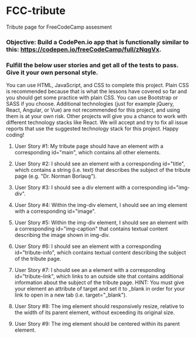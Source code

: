 # FCC-tribute
Tribute page for FreeCodeCamp assesment

### Objective: Build a CodePen.io app that is functionally similar to this: https://codepen.io/freeCodeCamp/full/zNqgVx.

### Fulfill the below user stories and get all of the tests to pass. Give it your own personal style.

You can use HTML, JavaScript, and CSS to complete this project. Plain CSS is recommended because that is what the lessons have covered so far and you should get some practice with plain CSS. You can use Bootstrap or SASS if you choose. Additional technologies (just for example jQuery, React, Angular, or Vue) are not recommended for this project, and using them is at your own risk. Other projects will give you a chance to work with different technology stacks like React. We will accept and try to fix all issue reports that use the suggested technology stack for this project. Happy coding!

1. User Story #1: My tribute page should have an element with a corresponding id="main", which contains all other elements.

2. User Story #2: I should see an element with a corresponding id="title", which contains a string (i.e. text) that describes the subject of the tribute page (e.g. "Dr. Norman Borlaug").

3. User Story #3: I should see a div element with a corresponding id="img-div".

4. User Story #4: Within the img-div element, I should see an img element with a corresponding id="image".

5. User Story #5: Within the img-div element, I should see an element with a corresponding id="img-caption" that contains textual content describing the image shown in img-div.

6. User Story #6: I should see an element with a corresponding id="tribute-info", which contains textual content describing the subject of the tribute page.

7. User Story #7: I should see an a element with a corresponding id="tribute-link", which links to an outside site that contains additional information about the subject of the tribute page. HINT: You must give your element an attribute of target and set it to _blank in order for your link to open in a new tab (i.e. target="_blank").

8. User Story #8: The img element should responsively resize, relative to the width of its parent element, without exceeding its original size.

9. User Story #9: The img element should be centered within its parent element.
